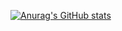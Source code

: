 [![Anurag's GitHub stats](https://github-readme-stats.vercel.app/api?username=suleizelsevim&show_icons=true&theme=tokyonight)](https://github.com/suleizelsevim/github-readme-stats)
